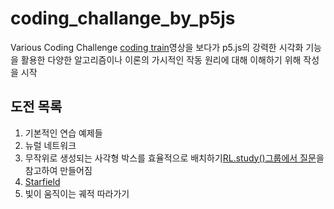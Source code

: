 # coding_challange_by_p5js
Various Coding Challenge
[coding train](https://www.youtube.com/user/shiffman)영상을 보다가 p5.js의 강력한 시각화 기능을 활용한 다양한 알고리즘이나 이론의 가시적인 작동 원리에 대해 이해하기 위해 작성을 시작

## 도전 목록

1. 기본적인 연습 예제들
2. 뉴럴 네트워크
3. 무작위로 생성되는 사각형 박스를 효율적으로 배치하기[RL.study()그룹에서 질문](https://www.facebook.com/photo.php?fbid=1317827815058232&set=gm.2274254819480412&type=3&eid=ARA7NN7RmBhMM-Z4ew3mEF7myU62y8BiyHUiDMA8o2uNGaPmud6e82CphLn-_VlwHOHW-VwocyrJs5zh)을 참고하여 만들어짐
4. [Starfield](https://youtu.be/17WoOqgXsRM)
5. 빛이 움직이는 궤적 따라가기